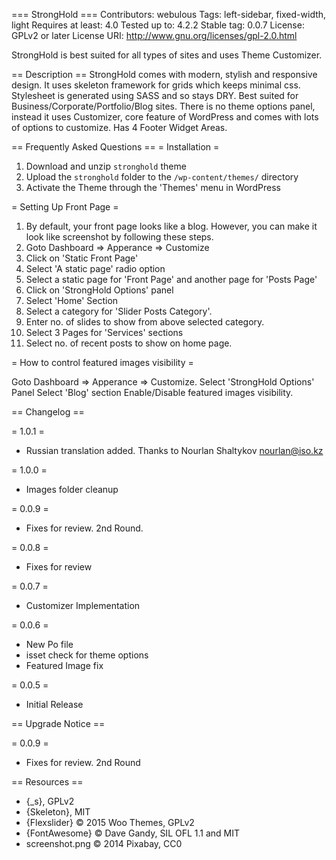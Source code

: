 === StrongHold ===
Contributors: webulous
Tags: left-sidebar, fixed-width, light
Requires at least: 4.0
Tested up to: 4.2.2
Stable tag: 0.0.7
License: GPLv2 or later
License URI: http://www.gnu.org/licenses/gpl-2.0.html

StrongHold is best suited for all types of sites and uses Theme Customizer.

== Description ==
StrongHold comes with modern, stylish and responsive design. It uses skeleton framework for grids which keeps minimal css. Stylesheet is generated using SASS and so stays DRY. Best suited for Business/Corporate/Portfolio/Blog sites. There is no theme options panel, instead it uses Customizer, core feature of WordPress and comes with lots of options to customize. Has 4 Footer Widget Areas.

== Frequently Asked Questions ==
= Installation =
1. Download and unzip `stronghold` theme
2. Upload the `stronghold` folder to the `/wp-content/themes/` directory
3. Activate the Theme through the 'Themes' menu in WordPress

= Setting Up Front Page =
1. By default, your front page looks like a blog. However, you can make it look like screenshot by following these steps.
2. Goto Dashboard => Apperance => Customize
3. Click on 'Static Front Page'
4. Select 'A static page' radio option
4. Select a static page for 'Front Page' and another page for 'Posts Page'
5. Click on 'StrongHold Options' panel
6. Select 'Home' Section
7. Select a category for 'Slider Posts Category'.
8. Enter no. of slides to show from above selected category.
9. Select 3 Pages for 'Services' sections
10. Select no. of recent posts to show on home page.

= How to control featured images visibility =

Goto Dashboard => Apperance => Customize. 
Select 'StrongHold Options' Panel
Select 'Blog' section
Enable/Disable featured images visibility.

== Changelog ==

= 1.0.1 =
* Russian translation added. Thanks to Nourlan Shaltykov <nourlan@iso.kz>

= 1.0.0 =
* Images folder cleanup

= 0.0.9 =
* Fixes for review. 2nd Round.

= 0.0.8 =
* Fixes for review

= 0.0.7 =
* Customizer Implementation

= 0.0.6 =
* New Po file
* isset check for theme options
* Featured Image fix

= 0.0.5 =
* Initial Release

== Upgrade Notice ==

= 0.0.9 =
* Fixes for review. 2nd Round

== Resources ==
* {_s}, GPLv2
* {Skeleton}, MIT
* {Flexslider} © 2015 Woo Themes, GPLv2
* {FontAwesome} © Dave Gandy, SIL OFL 1.1 and MIT 
* screenshot.png © 2014 Pixabay, CC0